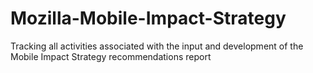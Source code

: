 # Mozilla-Mobile-Impact-Strategy
Tracking all activities associated with the input and development of the Mobile Impact Strategy recommendations report
